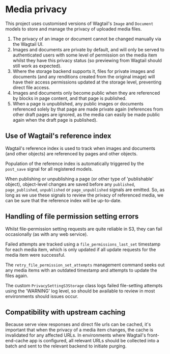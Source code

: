 # Media privacy

This project uses customised versions of Wagtail's `Image` and `Document` models to store and manage the
privacy of uploaded media files.

1. The privacy of an image or document cannot be changed manually via the Wagtail UI.
2. Images and documents are private by default, and will only be served to authenticated users with some level of permission on the media item whilst they have this privacy status (so previewing from Wagtail should still work as expected).
3. Where the storage backend supports it, files for private images and documents (and any renditions created from the original image) will have their access permissions updated at the storage level, preventing direct file access.
4. Images and documents only become public when they are referenced by blocks in page content, and that page is published.
5. When a page is unpublished, any public images or documents referenced solely by that page are made private again (references from other draft pages are ignored, as the media can easily be made public again when the draft page is published).

## Use of Wagtail's reference index

Wagtail's reference index is used to track when images and documents (and other objects) are referenced by pages and other objects.

Population of the reference index is automatically triggered by the `post_save` signal for all registered models.

When publishing or unpublishing a page (or other type of 'publishable' object), object-level changes are saved before any `published`, `page_published`, `unpublished` or `page_unpublished` signals are emitted. So, as long as we use these signals to review the privacy
of referenced media, we can be sure that the reference index will be up-to-date.

## Handling of file permission setting errors

Whilst file-permission setting requests are quite reliable in S3, they can fail occasionally (as with any web service).

Failed attempts are tracked using a `file_permissions_last_set` timestamp for each media item, which is only updated if all update requests for the media item were successful.

The `retry_file_permission_set_attempts` management command seeks out any media items with an outdated timestamp and attempts to update the files again.

The custom `PrivacySettingS3Storage` class logs failed file-setting attempts using the 'WARNING' log level, so should be available to review in most environments should issues occur.

## Compatibility with upstream caching

Because serve view responses and direct file urls can be cached, it's important that when the privacy of a media item changes, the cache
is invalidated for any affected URLs. In environments where Wagtail's front-end-cache app is configured, all relevant URLs should be collected into a batch and sent to the relevant backend to initiate purging.
